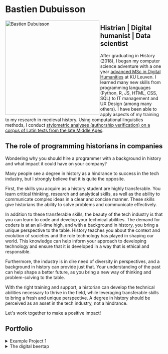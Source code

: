 # Bastien Dubuisson

<img src="https://history.uni.lu/wp-content/uploads/sites/55/2019/11/Bastien-Dubuisson-HP.jpg" alt="Bastien Dubuisson" width="300" align="left">

## Histrian | Digital humanist | Data scientist

After graduating in History (2018), I began my computer science adventure with a one year [advanced MSc in Digital Humanities](https://set.kuleuven.be/onderwijs/mdh) at KU Leuven. I learned many new skills from programming languages (Python, R, JS, HTML, CSS, SQL) to IT management and UX Design (among many others).
I have been able to apply aspects of my training to my research in medieval history. Using computational linguistics methods, I conduct [stylometric analyses (authorship verification) on a corpus of Latin texts from the late Middle Ages](https://doi.org/10.4000/cem.19285).

## The role of programming historians in companies

Wondering why you should hire a programmer with a background in history and what impact it could have on your company?

Many people see a degree in history as a hindrance to success in the tech industry, but I strongly believe that it is quite the opposite.

First, the skills you acquire as a history student are highly transferable. You learn critical thinking, research and analytical skills, as well as the ability to communicate complex ideas in a clear and concise manner. These skills give historians the ability to solve problems and communicate effectively.

In addition to these transferable skills, the beauty of the tech industry is that you can learn to code and develop your technical abilities. The demand for coders is at an all-time high, and with a background in history, you bring a unique perspective to the table. History teaches you about the context and evolution of societies and the role technology has played in shaping our world. This knowledge can help inform your approach to developing technology and ensure that it is developed in a way that is ethical and responsible.

Furthermore, the industry is in dire need of diversity in perspectives, and a background in history can provide just that. Your understanding of the past can help shape a better future, as you bring a new way of thinking and problem-solving to the table.

With the right training and support, a historian can develop the technical abilities necessary to thrive in the field, while leveraging transferable skills to bring a fresh and unique perspective. A degree in history should be perceived as an asset in the tech industry, not a hindrance.

Let's work together to make a positive impact!

## Portfolio

<details>
  <summary>Example Project 1</summary>

- **Title:** Example Project 1
- **Description:** Lorem ipsum dolor sit amet, consectetur adipiscing elit. 
- **Technologies Used:** HTML, CSS, JavaScript

</details>

<details>
  <summary>The digital beertap</summary>

- **Title:** The digital beertap - a [Web Information Systems](https://onderwijsaanbod.kuleuven.be/syllabi/e/G0Y11AE.htm#activetab=doelstellingen_idp33152) project
- **Description:** This project was co-created with [Maïté van Vyve](https://www.linkedin.com/in/maïté-van-vyve/). 
- **Technologies Used:** HTML, CSS, JS

</details>

